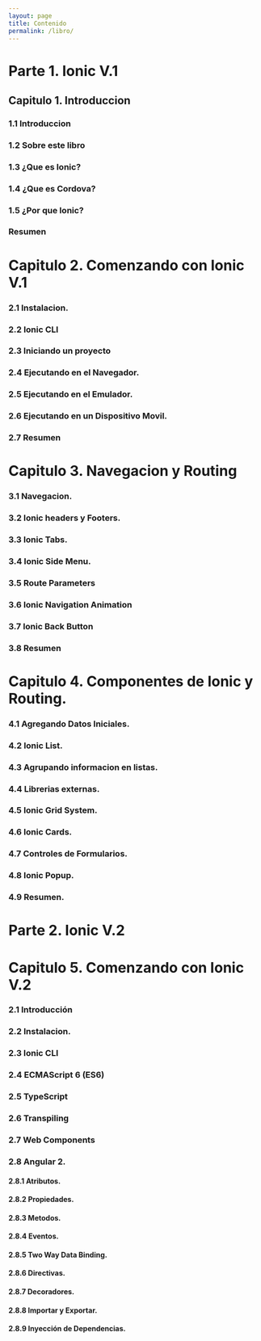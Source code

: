```yaml
---
layout: page
title: Contenido
permalink: /libro/
---
```


# Parte 1. Ionic V.1

## Capitulo 1. Introduccion

### 1.1 Introduccion

### 1.2 Sobre este libro

### 1.3 ¿Que es Ionic?

### 1.4 ¿Que es Cordova?

### 1.5 ¿Por que Ionic?

### Resumen

# Capitulo 2.  Comenzando con Ionic V.1

### 2.1 Instalacion.

### 2.2 Ionic CLI

### 2.3 Iniciando un proyecto

### 2.4 Ejecutando en el Navegador.

### 2.5 Ejecutando en el Emulador.

### 2.6 Ejecutando en un Dispositivo Movil.

### 2.7 Resumen

# Capitulo 3.  Navegacion y Routing

### 3.1 Navegacion.

### 3.2 Ionic headers y Footers.

### 3.3 Ionic Tabs.

### 3.4 Ionic Side Menu.

### 3.5 Route Parameters

### 3.6 Ionic Navigation Animation

### 3.7 Ionic Back Button

### 3.8 Resumen

# Capitulo  4.  Componentes de Ionic y Routing.

### 4.1 Agregando Datos Iniciales.

### 4.2 Ionic List.

### 4.3 Agrupando informacion en listas.

### 4.4 Librerias externas.

### 4.5 Ionic Grid System.

### 4.6 Ionic Cards.

### 4.7 Controles de Formularios.

### 4.8 Ionic Popup.

### 4.9 Resumen.

# Parte 2. Ionic V.2

# Capitulo 5.  Comenzando con Ionic V.2

### 2.1 Introducción

### 2.2 Instalacion.

### 2.3 Ionic CLI

### 2.4 ECMAScript 6 (ES6)

### 2.5 TypeScript

### 2.6 Transpiling

### 2.7 Web Components

### 2.8 Angular 2.

#### 2.8.1 Atributos.

#### 2.8.2 Propiedades.

#### 2.8.3 Metodos.

#### 2.8.4 Eventos.

#### 2.8.5 Two Way Data Binding.

#### 2.8.6 Directivas.

#### 2.8.7 Decoradores.

#### 2.8.8 Importar y Exportar.

#### 2.8.9 Inyección de Dependencias.
